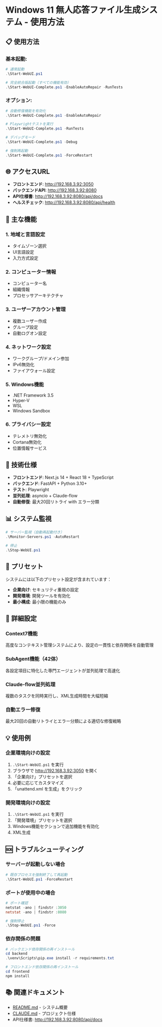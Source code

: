 # Windows 11 無人応答ファイル生成システム - 使用方法

## 📋 使用方法

### 基本起動:

```powershell
# 通常起動
.\Start-WebUI.ps1

# 完全統合版起動（すべての機能有効）
.\Start-WebUI-Complete.ps1 -EnableAutoRepair -RunTests
```

### オプション:

```powershell
# 自動修復機能を有効化
.\Start-WebUI-Complete.ps1 -EnableAutoRepair

# Playwrightテストを実行
.\Start-WebUI-Complete.ps1 -RunTests

# デバッグモード
.\Start-WebUI-Complete.ps1 -Debug

# 強制再起動
.\Start-WebUI-Complete.ps1 -ForceRestart
```

## 🌐 アクセスURL

- **フロントエンド**: http://192.168.3.92:3050
- **バックエンドAPI**: http://192.168.3.92:8080
- **API仕様書**: http://192.168.3.92:8080/api/docs
- **ヘルスチェック**: http://192.168.3.92:8080/api/health

## 🚀 主な機能

### 1. 地域と言語設定
- タイムゾーン選択
- UI言語設定
- 入力方式設定

### 2. コンピューター情報
- コンピューター名
- 組織情報
- プロセッサアーキテクチャ

### 3. ユーザーアカウント管理
- 複数ユーザー作成
- グループ設定
- 自動ログオン設定

### 4. ネットワーク設定
- ワークグループ/ドメイン参加
- IPv6無効化
- ファイアウォール設定

### 5. Windows機能
- .NET Framework 3.5
- Hyper-V
- WSL
- Windows Sandbox

### 6. プライバシー設定
- テレメトリ無効化
- Cortana無効化
- 位置情報サービス

## 🔧 技術仕様

- **フロントエンド**: Next.js 14 + React 18 + TypeScript
- **バックエンド**: FastAPI + Python 3.10+
- **テスト**: Playwright
- **並列処理**: asyncio + Claude-flow
- **自動修復**: 最大20回リトライ with エラー分類

## 📊 システム監視

```powershell
# サーバー監視（自動再起動付き）
.\Monitor-Servers.ps1 -AutoRestart

# 停止
.\Stop-WebUI.ps1
```

## 🎯 プリセット

システムには以下のプリセット設定が含まれています：

- **企業向け**: セキュリティ重視の設定
- **開発環境**: 開発ツールを有効化
- **最小構成**: 最小限の機能のみ

## 📝 詳細設定

### Context7機能
高度なコンテキスト管理システムにより、設定の一貫性と依存関係を自動管理

### SubAgent機能（42体）
各設定項目に特化した専門エージェントが並列処理で高速化

### Claude-flow並列処理
複数のタスクを同時実行し、XML生成時間を大幅短縮

### 自動エラー修復
最大20回の自動リトライとエラー分類による適切な修復戦略

## 💡 使用例

### 企業環境向けの設定
1. `.\Start-WebUI.ps1` を実行
2. ブラウザで http://192.168.3.92:3050 を開く
3. 「企業向け」プリセットを選択
4. 必要に応じてカスタマイズ
5. 「unattend.xml を生成」をクリック

### 開発環境向けの設定
1. `.\Start-WebUI.ps1` を実行
2. 「開発環境」プリセットを選択
3. Windows機能セクションで追加機能を有効化
4. XML生成

## 🆘 トラブルシューティング

### サーバーが起動しない場合
```powershell
# 既存プロセスを強制終了して再起動
.\Start-WebUI.ps1 -ForceRestart
```

### ポートが使用中の場合
```powershell
# ポート確認
netstat -ano | findstr :3050
netstat -ano | findstr :8080

# 強制停止
.\Stop-WebUI.ps1 -Force
```

### 依存関係の問題
```powershell
# バックエンド依存関係の再インストール
cd backend
.\venv\Scripts\pip.exe install -r requirements.txt

# フロントエンド依存関係の再インストール
cd frontend
npm install
```

## 📚 関連ドキュメント

- [README.md](README.md) - システム概要
- [CLAUDE.md](../CLAUDE.md) - プロジェクト仕様
- API仕様書: http://192.168.3.92:8080/api/docs